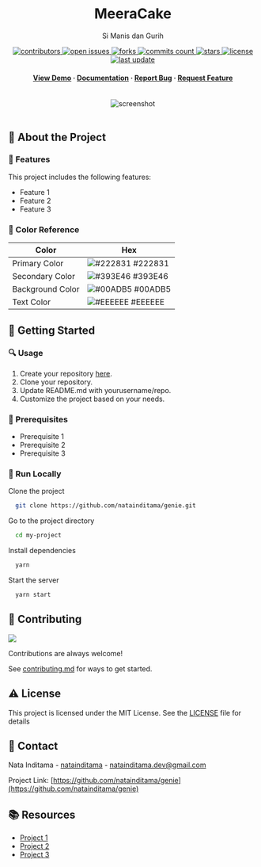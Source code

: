 <div align="center">

  <h1>MeeraCake</h1>  
  <p>
    Si Manis dan Gurih
  </p>

<!-- Badges -->
<p>
  <a href="https://github.com/natainditama/genie/graphs/contributors">
    <img src="https://img.shields.io/github/contributors/natainditama/genie" alt="contributors" />
  </a>
  <a href="https://github.com/natainditama/genie/issues/">
    <img src="https://img.shields.io/github/issues/natainditama/genie" alt="open issues" />
  </a>
  <a href="https://github.com/natainditama/genie/network/members">
    <img src="https://badgen.net/github/forks/natainditama/genie" alt="forks" />
  </a>
  <a href="https://github.com/natainditama/genie/graphs/commit-activity">
    <img src="https://badgen.net/github/commits/natainditama/genie" alt="commits count" />
  </a>
  <a href="https://github.com/natainditama/genie/stargazers">
    <img src="https://badgen.net/github/stars/natainditama/genie" alt="stars" />
  </a>
  <a href="https://github.com/natainditama/genie/blob/master/LICENSE">
    <img src="https://img.shields.io/github/license/natainditama/genie.svg" alt="license" />
  </a>
  <a href="https://github.com/natainditama/genie">
    <img src="https://img.shields.io/github/last-commit/natainditama/genie" alt="last update" />
  </a>
</p>
   
  <h4>
    <a href="https://github.com/natainditama/genie/">View Demo</a>
    <span> · </span>
    <a href="https://github.com/natainditama/genie">Documentation</a>
    <span> · </span>
    <a href="https://github.com/natainditama/genie/issues/">Report Bug</a>
    <span> · </span>
    <a href="https://github.com/natainditama/genie/issues/">Request Feature</a>
  </h4>
</div>

<br />

<div align="center"> 
  <img src=".github/screnshot.png" alt="screenshot" />
</div>

<br />

<!-- About the Project -->
## 📝 About the Project

<!-- Features -->
### 🌟 Features

This project includes the following features:

- Feature 1
- Feature 2
- Feature 3

<!-- Color Reference -->
### 🎨 Color Reference

| Color            | Hex                                                              |
| ---------------- | ---------------------------------------------------------------- |
| Primary Color    | ![#222831](https://via.placeholder.com/10/222831?text=+) #222831 |
| Secondary Color  | ![#393E46](https://via.placeholder.com/10/393E46?text=+) #393E46 |
| Background Color | ![#00ADB5](https://via.placeholder.com/10/00ADB5?text=+) #00ADB5 |
| Text Color       | ![#EEEEEE](https://via.placeholder.com/10/EEEEEE?text=+) #EEEEEE |

<!-- Getting Started -->
## 🚀 Getting Started

<!-- Usage -->
### 🔍 Usage

1. Create your repository [here](https://github.com/new?template_name=genie&template_owner=natainditama).
2. Clone your repository.
3. Update README.md with yourusername/repo.
4. Customize the project based on your needs.

<!-- Prerequisites -->
### 🔧 Prerequisites

- Prerequisite 1
- Prerequisite 2
- Prerequisite 3

<!-- Run Locally -->
### 🏃 Run Locally

Clone the project

```bash
  git clone https://github.com/natainditama/genie.git
```

Go to the project directory

```bash
  cd my-project
```

Install dependencies

```bash
  yarn
```

Start the server

```bash
  yarn start
```

<!-- Contributing -->
## 👋 Contributing

<a href="https://github.com/natainditama/genie/graphs/contributors">
  <img src="https://contrib.rocks/image?repo=natainditama/genie" />
</a><br/>

Contributions are always welcome!

See [contributing.md](https://github.com/natainditama/genie/blob/main/.github/CONTRIBUTING.md) for ways to get started.

<!-- License -->
## ⚠️ License

This project is licensed under the MIT License. See the [LICENSE](https://github.com/natainditama/genie/blob/main/LICENSE) file for details

<!-- Contact -->
## 🤝 Contact
Nata Inditama - [natainditama](https://linkedin.com/in/natainditama/) - natainditama.dev@gmail.com

Project Link: [https://github.com/natainditama/genie](https://github.com/natainditama/genie)

<!-- Resources -->
## 📚 Resources

- [Project 1](https://project/)
- [Project 2](https://project/)
- [Project 3](https://project/)
